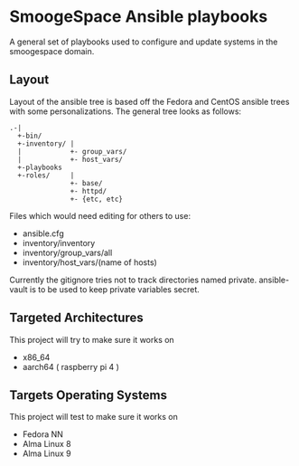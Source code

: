 # SmoogeSpace Ansible playbooks

A general set of playbooks used to configure and update systems in the
smoogespace domain. 

## Layout

Layout of the ansible tree is based off the Fedora and CentOS ansible
trees with some personalizations. The general tree looks as follows:

```
.-|
  +-bin/
  +-inventory/ |
  |            +- group_vars/
  |            +- host_vars/
  +-playbooks
  +-roles/     |
               +- base/
			   +- httpd/
               +- {etc, etc}
```

Files which would need editing for others to use:
* ansible.cfg
* inventory/inventory
* inventory/group_vars/all
* inventory/host_vars/(name of hosts)

Currently the gitignore tries not to track directories named
private. ansible-vault is to be used to keep private variables secret.

## Targeted Architectures

This project will try to make sure it works on
* x86_64
* aarch64 ( raspberry pi 4 )

## Targets Operating Systems

This project will test to make sure it works on
* Fedora NN
* Alma Linux 8
* Alma Linux 9


